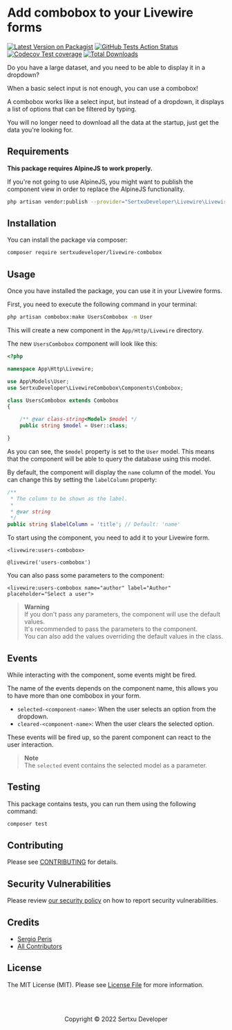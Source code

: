 # Add combobox to your Livewire forms

[![Latest Version on Packagist](https://img.shields.io/packagist/v/sertxudeveloper/livewire-combobox.svg)](https://packagist.org/packages/sertxudeveloper/livewire-combobox)
[![GitHub Tests Action Status](https://img.shields.io/github/workflow/status/sertxudeveloper/livewire-combobox/run-tests?label=tests)](https://github.com/sertxudeveloper/livewire-combobox/actions?query=workflow%3Arun-tests+branch%3Amain)
[![Codecov Test coverage](https://img.shields.io/codecov/c/github/sertxudeveloper/livewire-combobox)](https://app.codecov.io/gh/sertxudeveloper/livewire-combobox)
[![Total Downloads](https://img.shields.io/packagist/dt/sertxudeveloper/livewire-combobox.svg)](https://packagist.org/packages/sertxudeveloper/livewire-combobox)

Do you have a large dataset, and you need to be able to display it in a dropdown?

When a basic select input is not enough, you can use a combobox!

A combobox works like a select input, but instead of a dropdown, it displays a list of options that can be filtered by
typing.

You will no longer need to download all the data at the startup, just get the data you're looking for.

## Requirements

**This package requires AlpineJS to work properly.**

If you're not going to use AlpineJS, you might want to publish the component view in order to replace the AlpineJS functionality.

```bash
php artisan vendor:publish --provider="SertxuDeveloper\Livewire\LivewireComboboxServiceProvider"
```

## Installation

You can install the package via composer:

```bash
composer require sertxudeveloper/livewire-combobox
```

## Usage

Once you have installed the package, you can use it in your Livewire forms.

First, you need to execute the following command in your terminal:

```bash
php artisan combobox:make UsersCombobox -m User
```

This will create a new component in the `App/Http/Livewire` directory.

The new `UsersCombobox` component will look like this:

```php
<?php

namespace App\Http\Livewire;

use App\Models\User;
use SertxuDeveloper\LivewireCombobox\Components\Combobox;

class UsersCombobox extends Combobox
{

    /** @var class-string<Model> $model */
    public string $model = User::class;

}
```

As you can see, the `$model` property is set to the `User` model.
This means that the component will be able to query the database using this model.

By default, the component will display the `name` column of the model.
You can change this by setting the `labelColumn` property:

```php
/**
 * The column to be shown as the label.
 *
 * @var string
 */
public string $labelColumn = 'title'; // Default: 'name'
```

To start using the component, you need to add it to your Livewire form.

```blade
<livewire:users-combobox>
```

```blade
@livewire('users-combobox')
```

You can also pass some parameters to the component:

```blade
<livewire:users-combobox name="author" label="Author" placeholder="Select a user">
```

> **Warning**<br>
> If you don't pass any parameters, the component will use the default values.<br>
> It's recommended to pass the parameters to the component.<br>
> You can also add the values overriding the default values in the class.

## Events

While interacting with the component, some events might be fired.

The name of the events depends on the component name, this allows you to have more than one combobox in your form.

- `selected-<component-name>`: When the user selects an option from the dropdown.
- `cleared-<component-name>`: When the user clears the selected option.

These events will be fired up, so the parent component can react to the user interaction.

> **Note**<br>
> The `selected` event contains the selected model as a parameter.

## Testing

This package contains tests, you can run them using the following command:

```bash
composer test
```

## Contributing

Please see [CONTRIBUTING](https://github.com/sertxudeveloper/.github/blob/main/CONTRIBUTING.md) for details.

## Security Vulnerabilities

Please review [our security policy](../../security/policy) on how to report security vulnerabilities.

## Credits

- [Sergio Peris](https://github.com/sertxudev)
- [All Contributors](../../contributors)

## License

The MIT License (MIT). Please see [License File](LICENSE.md) for more information.

<br><br>
<p align="center">Copyright © 2022 Sertxu Developer</p>
